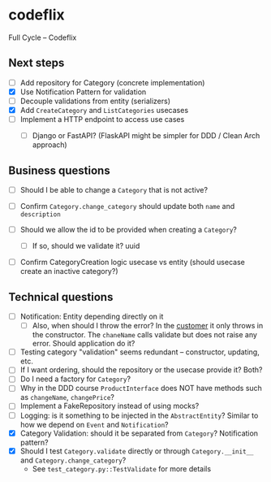 # codeflix
Full Cycle – Codeflix


## Next steps

- [ ] Add repository for Category (concrete implementation)
- [x] Use Notification Pattern for validation
- [ ] Decouple validations from entity (serializers)
- [x] Add `CreateCategory` and `ListCategories` usecases
- [ ] Implement a HTTP endpoint to access use cases
  - [ ] Django or FastAPI? (FlaskAPI might be simpler for DDD / Clean Arch approach)


## Business questions
- [ ] Should I be able to change a `Category` that is not active?
- [ ] Confirm `Category.change_category` should update both `name` and `description`
- [ ] Should we allow the id to be provided when creating a `Category`?
  - [ ] If so, should we validate it? uuid
- [ ] Confirm CategoryCreation logic usecase vs entity (should usecase create an inactive category?)


## Technical questions
- [ ] Notification: Entity depending directly on it
  - [ ] Also, when should I throw the error? In the [customer](https://github.com/devfullcycle/fc-clean-architecture/blob/main/src/domain/customer/entity/customer.ts) it only throws in the constructor. The `chaneName` calls validate but does not raise any error. Should application do it?
- [ ] Testing category "validation" seems redundant – constructor, updating, etc.
- [ ] If I want ordering, should the repository or the usecase provide it? Both?
- [ ] Do I need a factory for `Category`?
- [ ] Why in the DDD course `ProductInterface` does NOT have methods such as `changeName`, `changePrice`?
- [ ] Implement a FakeRepository instead of using mocks?
- [ ] Logging: is it something to be injected in the `AbstractEntity`? Similar to how we depend on `Event` and `Notification`?
- [x] Category Validation: should it be separated from `Category`? Notification pattern?
- [x] Should I test `Category.validate` directly or through `Category.__init__` and `Category.change_category`?
  - See `test_category.py::TestValidate` for more details
